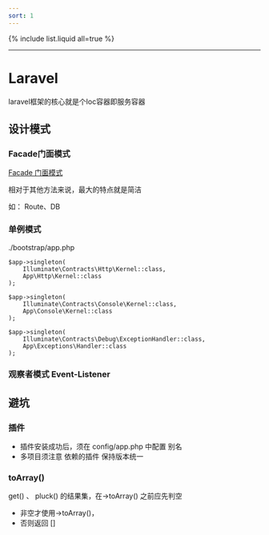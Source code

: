 ```yaml
---
sort: 1
---
```


{% include list.liquid all=true %}

<hr />

# Laravel

laravel框架的核心就是个Ioc容器即服务容器



## 设计模式



### Facade门面模式

[Facade 门面模式](./0-how.md#Facade门面) 

相对于其他方法来说，最大的特点就是简洁

如： Route、DB

### 单例模式

./bootstrap/app.php

```
$app->singleton(
    Illuminate\Contracts\Http\Kernel::class,
    App\Http\Kernel::class
);

$app->singleton(
    Illuminate\Contracts\Console\Kernel::class,
    App\Console\Kernel::class
);

$app->singleton(
    Illuminate\Contracts\Debug\ExceptionHandler::class,
    App\Exceptions\Handler::class
);
```

### 观察者模式 Event-Listener


## 避坑

### 插件

* 插件安装成功后，须在 config/app.php 中配置 别名
* 多项目须注意 依赖的插件 保持版本统一

### toArray()

get() 、 pluck() 的结果集，在->toArray() 之前应先判空
* 非空才使用->toArray()，
* 否则返回 []

